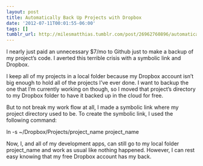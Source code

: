 ```yaml
---
layout: post
title: Automatically Back Up Projects with Dropbox
date: '2012-07-11T00:01:55-06:00'
tags: []
tumblr_url: http://milesmatthias.tumblr.com/post/26962760896/automatically-back-up-projects-with-dropbox
---
```

I nearly just paid an unnecessary $7/mo to Github just to make a backup of my project’s code. I averted this terrible crisis with a symbolic link and Dropbox.

I keep all of my projects in a local folder because my Dropbox account isn’t big enough to hold all of the projects I’ve ever done. I want to backup the one that I’m currently working on though, so I moved that project’s directory to my Dropbox folder to have it backed up in the cloud for free.

But to not break my work flow at all, I made a symbolic link where my project directory used to be. To create the symbolic link, I used the following command:

ln -s ~/Dropbox/Projects/project_name project_name


Now, I, and all of my development apps, can still go to my local folder project_name and work as usual like nothing happened. However, I can rest easy knowing that my free Dropbox account has my back.

